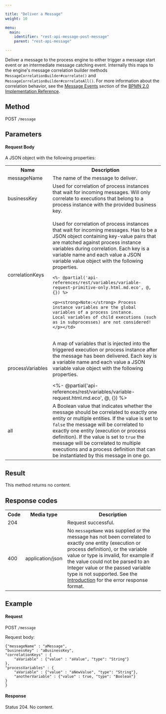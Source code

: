 ```yaml
---

title: "Deliver a Message"
weight: 10

menu:
  main:
    identifier: "rest-api-message-post-message"
    parent: "rest-api-message"

---
```



Deliver a message to the process engine to either trigger a message start event or an intermediate message catching event.
Internally this maps to the engine's message correlation builder methods `MessageCorrelationBuilder#correlate()` and `MessageCorrelationBuilder#correlateAll()`.
For more information about the correlation behavior, see the [Message Events](ref:/api-references/bpmn20/#events-message-events) section of the [BPMN 2.0 Implementation Reference](ref:/api-references/bpmn20/).


Method
------

POST `/message`


Parameters
----------

#### Request Body

A JSON object with the following properties:

<table class="table table-striped">
  <tr>
    <th>Name</th>
    <th>Description</th>
  </tr>
  <tr>
    <td>messageName</td>
    <td>The name of the message to deliver.</td>
  </tr>
  <tr>
    <td>businessKey</td>
    <td>Used for correlation of process instances that wait for incoming messages. Will only correlate to executions that belong to a process instance with the provided business key.</td>
  </tr>
  <tr>
    <td>correlationKeys</td>
    <td><p>Used for correlation of process instances that wait for incoming messages.
    Has to be a JSON object containing key-value pairs that are matched against process instance variables during correlation.
    Each key is a variable name and each value a JSON variable value object with the following properties.</p>

    <%- @partial('api-references/rest/variables/variable-request-primitive-only.html.md.eco', @, {}) %>

    <p><strong>Note:</strong> Process instance variables are the global variables of a process instance.
    Local variables of child executions (such as in subprocesses) are not considered!</p></td>
  </tr>
  <tr>
    <td>processVariables</td>
    <td><p>A map of variables that is injected into the triggered execution or process instance after the message has been delivered.
    Each key is a variable name and each value a JSON variable value object with the following properties.</p>
    <%- @partial('api-references/rest/variables/variable-request.html.md.eco', @, {}) %>
  </tr>
  <tr>
    <td>all</td>
    <td>A Boolean value that indicates whether the message should be correlated to exactly one entity or multiple entities. If the value is set to <code>false</code> the message will be correlated to exactly one entity (execution or process definition). If the value is set to <code>true</code> the message will be correlated to multiple executions and a process definition that can be instantiated by this message in one go.</td>
  </tr>
</table>


Result
------

This method returns no content.


Response codes
--------------

<table class="table table-striped">
  <tr>
    <th>Code</th>
    <th>Media type</th>
    <th>Description</th>
  </tr>
  <tr>
    <td>204</td>
    <td></td>
    <td>Request successful.</td>
  </tr>
  <tr>
    <td>400</td>
    <td>application/json</td>
    <td>No <code>messageName</code> was supplied or the message has not been correlated to exactly one entity (execution or process definition), or the variable value or type is invalid, for example if the value could not be parsed to an Integer value or the passed variable type is not supported. See the <a href="ref:#overview-introduction">Introduction</a> for the error response format.</td>
  </tr>
</table>

Example
-------

#### Request

POST `/message`

Request body:

    {"messageName" : "aMessage",
    "businessKey" : "aBusinessKey",
    "correlationKeys" : {
        "aVariable" : {"value" : "aValue", "type": "String"}
    },
    "processVariables" : {
        "aVariable" : {"value" : "aNewValue", "type": "String"},
        "anotherVariable" : {"value" : true, "type": "Boolean"}
    }
    }

#### Response

Status 204. No content.

